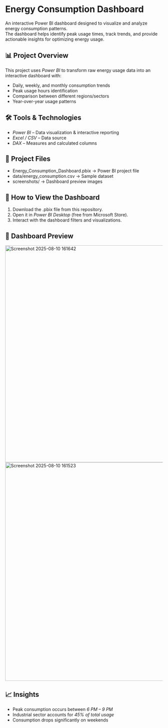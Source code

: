 
# Energy Consumption Dashboard

An interactive Power BI dashboard designed to visualize and analyze energy consumption patterns.  
The dashboard helps identify peak usage times, track trends, and provide actionable insights for optimizing energy usage.

## 📊 Project Overview
This project uses *Power BI* to transform raw energy usage data into an interactive dashboard with:
- Daily, weekly, and monthly consumption trends
- Peak usage hours identification
- Comparison between different regions/sectors
- Year-over-year usage patterns

## 🛠 Tools & Technologies
- *Power BI* – Data visualization & interactive reporting
- *Excel / CSV* – Data source
- *DAX* – Measures and calculated columns

## 📂 Project Files
- Energy_Consumption_Dashboard.pbix → Power BI project file
- data/energy_consumption.csv → Sample dataset
- screenshots/ → Dashboard preview images

## 🚀 How to View the Dashboard
1. Download the .pbix file from this repository.
2. Open it in *Power BI Desktop* (free from Microsoft Store).
3. Interact with the dashboard filters and visualizations.

## 📸 Dashboard Preview
<img width="1239" height="691" alt="Screenshot 2025-08-10 161642" src="https://github.com/user-attachments/assets/c318829a-d925-4b09-a900-21c55f4cc978" />

<img width="1244" height="696" alt="Screenshot 2025-08-10 161523" src="https://github.com/user-attachments/assets/ceb31336-266c-4fd1-ab1c-f6b0da3984fc" />

## 📈 Insights
- Peak consumption occurs between *6 PM – 9 PM*
- Industrial sector accounts for *45% of total usage*
- Consumption drops significantly on weekends


